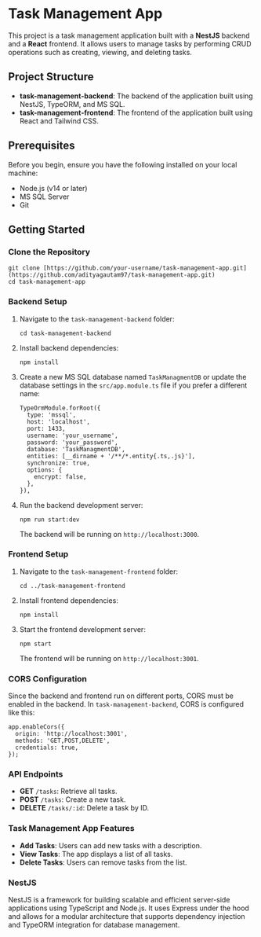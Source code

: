 <h1>Task Management App</h1>

<p>This project is a task management application built with a <strong>NestJS</strong> backend and a <strong>React</strong> frontend. It allows users to manage tasks by performing CRUD operations such as creating, viewing, and deleting tasks.</p>

<h2>Project Structure</h2>
<ul>
  <li><strong>task-management-backend</strong>: The backend of the application built using NestJS, TypeORM, and MS SQL.</li>
  <li><strong>task-management-frontend</strong>: The frontend of the application built using React and Tailwind CSS.</li>
</ul>

<h2>Prerequisites</h2>
<p>Before you begin, ensure you have the following installed on your local machine:</p>
<ul>
  <li>Node.js (v14 or later)</li>
  <li>MS SQL Server</li>
  <li>Git</li>
</ul>

<h2>Getting Started</h2>

<h3>Clone the Repository</h3>
<pre><code>git clone [https://github.com/your-username/task-management-app.git](https://github.com/adityagautam97/task-management-app.git)
cd task-management-app
</code></pre>

<h3>Backend Setup</h3>

<ol>
  <li>Navigate to the <code>task-management-backend</code> folder:
  <pre><code>cd task-management-backend</code></pre></li>

  <li>Install backend dependencies:
  <pre><code>npm install</code></pre></li>

  <li>Create a new MS SQL database named <code>TaskManagmentDB</code> or update the database settings in the <code>src/app.module.ts</code> file if you prefer a different name:
  <pre><code>TypeOrmModule.forRoot({
  type: 'mssql',
  host: 'localhost',
  port: 1433,
  username: 'your_username',
  password: 'your_password',
  database: 'TaskManagmentDB',
  entities: [__dirname + '/**/*.entity{.ts,.js}'],
  synchronize: true,
  options: {
    encrypt: false,
  },
}),
</code></pre></li>

  <li>Run the backend development server:
  <pre><code>npm run start:dev</code></pre>
  The backend will be running on <code>http://localhost:3000</code>.</li>
</ol>

<h3>Frontend Setup</h3>

<ol>
  <li>Navigate to the <code>task-management-frontend</code> folder:
  <pre><code>cd ../task-management-frontend</code></pre></li>

  <li>Install frontend dependencies:
  <pre><code>npm install</code></pre></li>

  <li>Start the frontend development server:
  <pre><code>npm start</code></pre>
  The frontend will be running on <code>http://localhost:3001</code>.</li>
</ol>

<h3>CORS Configuration</h3>
<p>Since the backend and frontend run on different ports, CORS must be enabled in the backend. In <code>task-management-backend</code>, CORS is configured like this:</p>

<pre><code>app.enableCors({
  origin: 'http://localhost:3001',
  methods: 'GET,POST,DELETE',
  credentials: true,
});
</code></pre>

<h3>API Endpoints</h3>
<ul>
  <li><strong>GET</strong> <code>/tasks</code>: Retrieve all tasks.</li>
  <li><strong>POST</strong> <code>/tasks</code>: Create a new task.</li>
  <li><strong>DELETE</strong> <code>/tasks/:id</code>: Delete a task by ID.</li>
</ul>

<h3>Task Management App Features</h3>
<ul>
  <li><strong>Add Tasks</strong>: Users can add new tasks with a description.</li>
  <li><strong>View Tasks</strong>: The app displays a list of all tasks.</li>
  <li><strong>Delete Tasks</strong>: Users can remove tasks from the list.</li>
</ul>

<h3>NestJS</h3>
<p>NestJS is a framework for building scalable and efficient server-side applications using TypeScript and Node.js. It uses Express under the hood and allows for a modular architecture that supports dependency injection and TypeORM integration for database management.</p>

